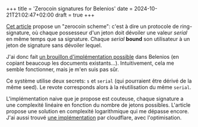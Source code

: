 +++
title = 'Zerocoin signatures for Belenios'
date = 2024-10-21T21:02:47+02:00
draft = true
+++

[Cet article](https://eprint.iacr.org/2014/764) propose un "zerocoin scheme": c'est à dire un protocole de ring-signature, où chaque possesseur d'un jeton doit dévoiler une valeur _serial_ en même temps que sa signature. Chaque _serial_ **bound** son utilisateur à un jeton de signature sans dévoiler lequel.

J'ai donc fait [un brouillon d'implémentation possible](/belenios-ooom.pdf) dans Belenios (en copiant beaucoup les documents existants...). Intuitivement, cela me semble fonctionner, mais je m'en suis pas sûr.

Ce système utilise deux secrets: `s` et `serial` (qui pourraient être dérivé de la même seed). Le revote corresponds alors à la réutilisation du même `serial`.

L'implémentation naive que je propose est couteuse, chaque signature a une complexité linéaire en fonction du nombre de jetons possibles. L'article propose une solution en complexité logarithmique qui me dépasse encore. J'ai aussi trouvé [une implémentation](https://github.com/cloudflare/zkp-ecdsa/blob/main/src/proofGK/gk.ts) par cloudflare, avec l'optimisation.
